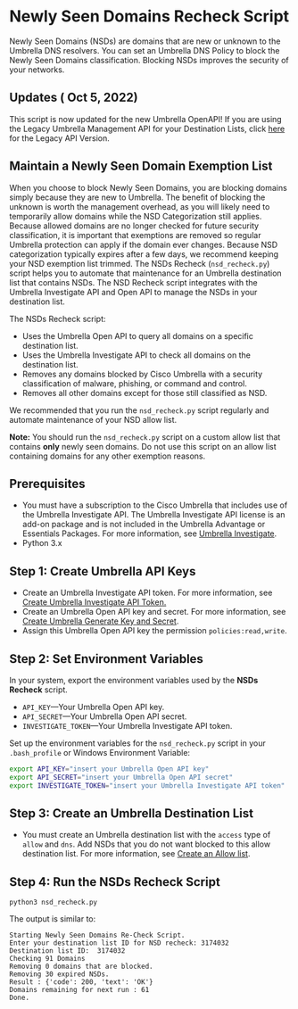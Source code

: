 # Newly Seen Domains Recheck Script

Newly Seen Domains (NSDs) are domains that are new or unknown to the Umbrella DNS resolvers. You can set an Umbrella DNS Policy to block the Newly Seen Domains classification. Blocking NSDs improves the security of your networks.


## Updates ( Oct 5, 2022)

This script is now updated for the new Umbrella OpenAPI! If you are using the Legacy Umbrella Management API for your Destination Lists, click [here](https://github.com/CiscoDevNet/cloud-security/blob/master/Umbrella/Samples/SOCTools/NSD_Recheck/LegacyAPI_README.md) for the Legacy API Version. 


## Maintain a Newly Seen Domain Exemption List

When you choose to block Newly Seen Domains, you are blocking domains simply because they are new to Umbrella. The benefit of blocking the unknown is worth the management overhead, as you will likely need to temporarily allow domains while the NSD Categorization still applies. Because allowed domains are no longer checked for future security classification, it is important that exemptions are removed so regular Umbrella protection can apply if the domain ever changes. Because NSD categorization typically expires after a few days, we recommend keeping your NSD exemption list trimmed. The NSDs Recheck (`nsd_recheck.py`) script helps you to automate that maintenance for an Umbrella destination list that contains NSDs. The NSD Recheck script integrates with the Umbrella Investigate API and Open API to manage the NSDs in your destination list. 


The NSDs Recheck script:

* Uses the Umbrella Open API to query all domains on a specific destination list.
* Uses the Umbrella Investigate API to check all domains on the destination list.
* Removes any domains blocked by Cisco Umbrella with a security classification of malware, phishing, or command and control.
* Removes all other domains except for those still classified as NSD.

We recommended that you run the `nsd_recheck.py` script regularly and automate maintenance of your NSD allow list.

**Note:** You should run the `nsd_recheck.py` script on a custom allow list that contains **only** newly seen domains. Do not use this script on an allow list containing domains for any other exemption reasons.


## Prerequisites

* You must have a subscription to the Cisco Umbrella that includes use of the Umbrella Investigate API.
The Umbrella Investigate API license is an add-on package and is not included in the Umbrella Advantage or Essentials Packages. For more information, see [Umbrella Investigate](https://umbrella.cisco.com/products/umbrella-investigate).
* Python 3.x


## Step 1: Create Umbrella API Keys

* Create an Umbrella Investigate API token. For more information, see [Create Umbrella Investigate API Token.](https://developer.cisco.com/docs/cloud-security/#!investigate-getting-started)
* Create an Umbrella Open API key and secret. For more information, see [Create Umbrella Generate Key and Secret](https://developer.cisco.com/docs/cloud-security/#!authentication/create-an-api-key).
* Assign this Umbrella Open API key the permission `policies:read,write`.


## Step 2: Set Environment Variables

In your system, export the environment variables used by the **NSDs Recheck** script.

* `API_KEY`—Your Umbrella Open API key.
* `API_SECRET`—Your Umbrella Open API secret.
* `INVESTIGATE_TOKEN`—Your Umbrella Investigate API token.

Set up the environment variables for the `nsd_recheck.py` script in your `.bash_profile` or Windows Environment Variable:

```bash
export API_KEY="insert your Umbrella Open API key"
export API_SECRET="insert your Umbrella Open API secret"
export INVESTIGATE_TOKEN="insert your Umbrella Investigate API token"
```


## Step 3: Create an Umbrella Destination List

* You must create an Umbrella destination list with the `access` type of `allow` and `dns`. Add NSDs that you do not want blocked to this allow destination list. For more information, see [Create an Allow list](https://docs.umbrella.com/deployment-umbrella/docs/add-a-new-destination-list).


## Step 4: Run the NSDs Recheck Script

```shell
python3 nsd_recheck.py
```

The output is similar to:

```commandline
Starting Newly Seen Domains Re-Check Script.
Enter your destination list ID for NSD recheck: 3174032
Destination list ID:  3174032
Checking 91 Domains
Removing 0 domains that are blocked.
Removing 30 expired NSDs.
Result : {'code': 200, 'text': 'OK'}
Domains remaining for next run : 61
Done.
```
